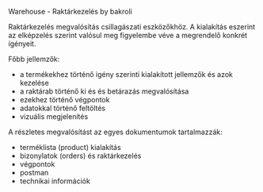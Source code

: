 Warehouse - Raktárkezelés
by bakroli


Raktárkezelés megvalósítás csillagászati eszközőkhöz.
A kialakítás eszerint az elképzelés szerint valósul meg figyelembe véve a megrendelő konkrét ígényeit.

Főbb jellemzők:
- a termékekhez történő igény szerinti kialakított jellemzők és azok kezelése
- a raktárab történő ki és és betárazás megvalósítása
- ezekhez történő végpontok
- adatokkal történő feltöltés
- vizuális megjelenítés

A részletes megvalósítást az egyes dokumentumok tartalmazzák:

- terméklista (product) kialakítás
- bizonylatok (orders) és raktárkezelés
- végpontok
- postman
- technikai információk


